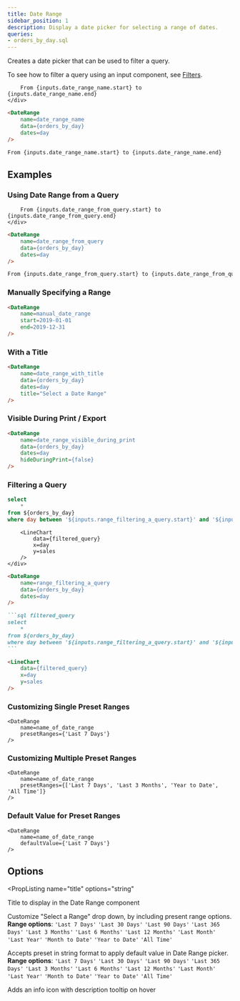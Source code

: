```yaml
---
title: Date Range
sidebar_position: 1
description: Display a date picker for selecting a range of dates.
queries: 
- orders_by_day.sql
---
```


Creates a date picker that can be used to filter a query.

To see how to filter a query using an input component, see [Filters](/core-concepts/filters).

<DocTab>
    <div slot='preview'>
        <DateRange
            name=date_range_name
            data={orders_by_day}
            dates=day
        />

        From {inputs.date_range_name.start} to {inputs.date_range_name.end}
    </div>

````markdown
<DateRange
    name=date_range_name
    data={orders_by_day}
    dates=day
/>

From {inputs.date_range_name.start} to {inputs.date_range_name.end}
````
</DocTab>

## Examples

### Using Date Range from a Query

<DocTab>
    <div slot='preview'>
        <DateRange
            name=date_range_from_query
            data={orders_by_day}
            dates=day
        />

        From {inputs.date_range_from_query.start} to {inputs.date_range_from_query.end}
    </div>

````markdown
<DateRange
    name=date_range_from_query
    data={orders_by_day}
    dates=day
/>

From {inputs.date_range_from_query.start} to {inputs.date_range_from_query.end}
````
</DocTab>

### Manually Specifying a Range

<DocTab>
    <div slot='preview'>
        <DateRange
            name=manual_date_range
            start=2019-01-01
            end=2019-12-31
        />
    </div>

```markdown
<DateRange
    name=manual_date_range
    start=2019-01-01
    end=2019-12-31
/>
```
</DocTab>

### With a Title

<DocTab>
    <div slot='preview'>
        <DateRange
            name=date_range_with_title
            data={orders_by_day}
            dates=day
            title="Select a Date Range"
        />
    </div>

```markdown
<DateRange
    name=date_range_with_title
    data={orders_by_day}
    dates=day
    title="Select a Date Range"
/>
```
</DocTab>

### Visible During Print / Export

<DocTab>
    <div slot='preview'>
        <DateRange
            name=date_range_visible_during_print
            data={orders_by_day}
            dates=day
            hideDuringPrint={false}
        />
    </div>

````markdown
<DateRange
    name=date_range_visible_during_print
    data={orders_by_day}
    dates=day
    hideDuringPrint={false}
/>
````
</DocTab>

### Filtering a Query

```sql filtered_query
select 
    *
from ${orders_by_day}
where day between '${inputs.range_filtering_a_query.start}' and '${inputs.range_filtering_a_query.end}'
```

<DocTab>
    <div slot='preview'>
        <DateRange
            name=range_filtering_a_query
            data={orders_by_day}
            dates=day
        />

        <LineChart
            data={filtered_query}
            x=day
            y=sales
        />
    </div>

````markdown
<DateRange
    name=range_filtering_a_query
    data={orders_by_day}
    dates=day
/>

```sql filtered_query
select 
    *
from ${orders_by_day}
where day between '${inputs.range_filtering_a_query.start}' and '${inputs.range_filtering_a_query.end}'
```

<LineChart
    data={filtered_query}
    x=day
    y=sales
/>
````
</DocTab>

### Customizing Single Preset Ranges

<DocTab>
    <div slot='preview'>
        <DateRange presetRanges={'Last 7 Days'}/>
    </div>

```svelte
<DateRange
    name=name_of_date_range
    presetRanges={'Last 7 Days'}
/>
```
</DocTab>

### Customizing Multiple Preset Ranges

<DocTab>
    <div slot='preview'>
        <DateRange presetRanges={['Last 7 Days', 'Last 3 Months', 'Year to Date', 'All Time']}/>
    </div>

````svelte
<DateRange
    name=name_of_date_range
    presetRanges={['Last 7 Days', 'Last 3 Months', 'Year to Date', 'All Time']}
/>
````
</DocTab>

### Default Value for Preset Ranges

<DocTab>
    <div slot='preview'>
        <DateRange defaultValue={'Last 7 Days'}/>
    </div>

````svelte
<DateRange
    name=name_of_date_range
    defaultValue={'Last 7 Days'}
/>
````
</DocTab>

## Options

<PropListing 
    name="name"
    description="Name of the DateRange, used to reference the selected values elsewhere as {`{inputs.name.start`} or {`inputs.name.end`}"
    required=true
    options="string"
/>
<PropListing 
    name="data"
    description="Query name, wrapped in curly braces"
    options="query name"
/>
<PropListing 
    name="dates"
    description="Column name from the query containing date range to span"
    options="column name"
/>
<PropListing 
    name="start"
    description="A manually specified start date to use for the range"
    options="string formatted YYYY-MM-DD"
/>
<PropListing 
    name="end"
    description="A manually specified end date to use for the range"
    options="string formatted YYYY-MM-DD"
/>
<PropListing 
    name="title"
    options="string"
>

Title to display in the Date Range component

</PropListing>
<PropListing 
    name="presetRanges"
    options= "string | array of values e.g. {`{['Last 7 Days', 'Last 30 Days']}`}"
    default=undefined
>

Customize "Select a Range" drop down, by including present range options. **Range options**: `'Last 7 Days'` `'Last 30 Days'` `'Last 90 Days'` `'Last 365 Days'` `'Last 3 Months'` `'Last 6 Months'` `'Last 12 Months'` `'Last Month'` `'Last Year'` `'Month to Date'` `'Year to Date'` `'All Time'`

</PropListing>
<PropListing 
    name="defaultValue"
    options= "string e.g. {'Last 7 Days'} or {'Last 6 Months'}"
    default=undefined
>


Accepts preset in string format to apply default value in Date Range picker. **Range options**: `'Last 7 Days'` `'Last 30 Days'` `'Last 90 Days'` `'Last 365 Days'` `'Last 3 Months'` `'Last 6 Months'` `'Last 12 Months'` `'Last Month'` `'Last Year'` `'Month to Date'` `'Year to Date'` `'All Time'`

</PropListing>
<PropListing 
    name="hideDuringPrint"
    description="Hide the component when the report is printed"
    options={["true", "false"]}
    default="true"
/>
<PropListing
    name=description
    options="string"
>

Adds an info icon with description tooltip on hover

</PropListing>